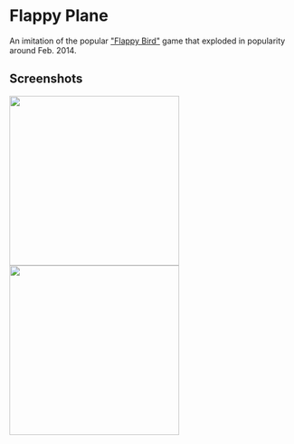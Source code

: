# Flappy Plane

An imitation of the popular ["Flappy Bird"](https://en.wikipedia.org/wiki/Flappy_Bird) game that exploded in popularity around Feb. 2014.

## Screenshots
<img src="https://github.com/xyjiang970/games/assets/76984271/e77530e8-bebb-424f-97cf-9346dbe6901a" width="300"/>
<br>
<img src="https://github.com/xyjiang970/games/assets/76984271/55a2028b-c75e-4d13-a9fc-84413756c00c" width="300"/>
